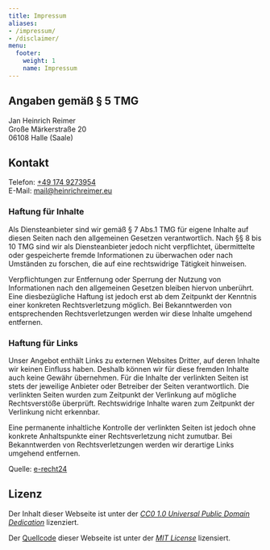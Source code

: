 ```yaml
---
title: Impressum
aliases:
- /impressum/
- /disclaimer/
menu:
  footer:
    weight: 1
    name: Impressum
---
```


## Angaben gemäß § 5 TMG
Jan Heinrich Reimer  
Große Märkerstraße 20  
06108 Halle (Saale)

## Kontakt
Telefon: [+49 174 9273954](tel:+491749273954)  
E-Mail: [mail@heinrichreimer.eu](mailto:mail@heinrichreimer.eu)

### Haftung für Inhalte
Als Diensteanbieter sind wir gemäß § 7 Abs.1 TMG 
für eigene Inhalte auf diesen Seiten nach den allgemeinen Gesetzen verantwortlich.
Nach §§ 8 bis 10 TMG sind wir als Diensteanbieter jedoch nicht verpflichtet, 
übermittelte oder gespeicherte fremde Informationen zu überwachen oder nach Umständen zu forschen, 
die auf eine rechtswidrige Tätigkeit hinweisen.

Verpflichtungen zur Entfernung oder Sperrung der Nutzung von Informationen 
nach den allgemeinen Gesetzen bleiben hiervon unberührt. 
Eine diesbezügliche Haftung ist jedoch erst ab dem Zeitpunkt der Kenntnis einer konkreten Rechtsverletzung möglich. 
Bei Bekanntwerden von entsprechenden Rechtsverletzungen werden wir diese Inhalte umgehend entfernen.

### Haftung für Links
Unser Angebot enthält Links zu externen Websites Dritter, auf deren Inhalte wir keinen Einfluss haben. 
Deshalb können wir für diese fremden Inhalte auch keine Gewähr übernehmen. 
Für die Inhalte der verlinkten Seiten ist stets der jeweilige Anbieter oder Betreiber der Seiten verantwortlich. 
Die verlinkten Seiten wurden zum Zeitpunkt der Verlinkung auf mögliche Rechtsverstöße überprüft. 
Rechtswidrige Inhalte waren zum Zeitpunkt der Verlinkung nicht erkennbar.

Eine permanente inhaltliche Kontrolle der verlinkten Seiten 
ist jedoch ohne konkrete Anhaltspunkte einer Rechtsverletzung nicht zumutbar. 
Bei Bekanntwerden von Rechtsverletzungen werden wir derartige Links umgehend entfernen.

Quelle: [e-recht24](https://www.e-recht24.de)

## Lizenz

Der Inhalt dieser Webseite ist unter der 
[_CC0 1.0 Universal Public Domain Dedication_](http://creativecommons.org/publicdomain/zero/1.0/)
lizenziert.

Der [Quellcode](https://github.com/heinrichreimer/portfolio) dieser Webseite ist unter der 
[_MIT License_](https://opensource.org/licenses/MIT)
lizensiert.
